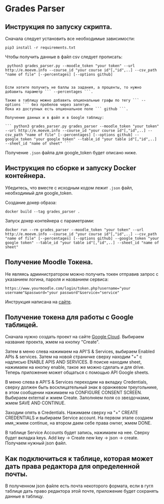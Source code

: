 # Grades Parser

## Инструкция по запуску скрипта.

Сначала следует установить все необходимые зависимости: 

``` pip3 install -r requirements.txt ```

Чтобы получить данные в файл csv следует прописать:

``` python3 grades_parser.py --moodle_token "your token" --url http://e.moevm.info --course_id "your course id"[,"id",..] --csv_path "name of file" [--percentages] [--options github]```
 ```

Если хотите получить не баллы за задания, а проценты, то нужно добавить параметр ``` --percentages ```.

Также в таблицу можно добавить опциональные графы по тегу ``` --options ``` без пробелов через запятую. 
Пока из доступных есть опциональное поле ``` github ```.

Получение данных и в файл и в Google таблицу:

``` python3 grades_parser.py grades_parser --moodle_token "your token" --url http://e.moevm.info --course_id "your course id"[,"id",..] --csv_path "name of file" [--percentages] [--options github] --google_token "your google token" --table_id "your table id"[,"id",..] --sheet_id "name of sheet" ```
 ```

Получение ``` .json ``` файла для google_token будет описано ниже.

## Инструкция по сборке и запуску Docker контейнера.

Убедитесь, что вместе с исходным кодом лежит ``` .json ``` файл, необходимый для google_token.

Создание докер образа:

``` docker build --tag grades_parser . ```

Запуск докер контейнера с параметрами:

``` docker run --rm grades_parser --moodle_token "your token" --url http://e.moevm.info --course_id "your course id"[,"id",..] --csv_path "name of file" [--percentages] [--options github] --google_token "your google token" --table_id "your table id"[,"id",..] --sheet_id "name of sheet" ```


## Получение Moodle Токена.

Не являясь администратором можно получить токен отправив запрос с указанием логина, пароля и названием сервиса:

``` https://www.yourmoodle.com/login/token.php?username="your username"&password="your password"&service="service" ```

Инструкция написана на [сайте](https://docs.moodle.org/dev/Creating_a_web_service_client).

## Получение токена для работы с Google таблицей.

Сначала нужно создать проект на сайте [Google Cloud](https://console.cloud.google.com/). Выбираем название проекта, жмем на кнопку "Create". 

Затем в меню слева нажимаем на API'S & Services, выбираем Enabled APIs & services. Затем на новой страничке сверху находим "+" с надписью ENABLE APIS AND SERVICES. В поиске находим sheet, нажимаем на кнопку enable, такое же можно сделать и для drive. Теперь приложение может общаться с помощью API Google sheets.

В меню слева в API'S & Services переходим на вкладку Credentials, сверху должен быть восклицательный знак в оранжевом треугольнике, в этом сообщении нажимаем на CONFIGURE CONSENT SCREEN. Выбираем external и жмем Create. Заполняем поля со звездочками, жмем SAVE AND CONTINUE. 

Заходим опять в Credentials. Нажимаем сверху на "+" CREATE CREDENTIALS и выбираем Service account. На первом этапе создаем имя,;жмем continue, на втором даем себе права owner, жмем DONE.

В таблице Service Accounts будет запись, нажимаем на нее. Сверху будет вкладка keys. Add key -> Create new key -> json -> create. Получаем нужный json файл.

## Как подключиться к таблице, которая может дать права редактора для определенной почты.

В полученном json файле есть почта некоторого формата, если в гугл таблице дать право редактора этой почте, приложение будет сохранять данные в таблицу.

